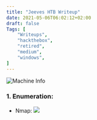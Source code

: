 ```yaml
---
title: "Jeeves HTB Writeup"
date: 2021-05-06T06:02:12+02:00
draft: false
Tags: [
    "Writeups",
    "hackthebox",
    "retired",
    "medium",
    "windows",
]
---
```

![Machine Info](/images/jeeves/1.png)

### 1. Enumeration:
* Nmap:
![](/images/jeeves/2.png)